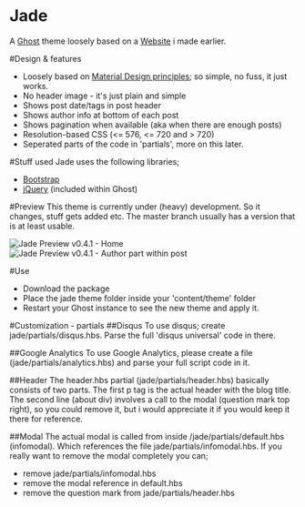 Jade
====

A [Ghost](http://github.com/tryghost/ghost/) theme loosely based on a [Website](https://github.com/hxkclan/hxkclan.github.io) i made earlier.

#Design & features
- Loosely based on [Material Design principles](http://www.google.com/design/spec/what-is-material/environment.html); so simple, no fuss, it just works.
- No header image - it's just plain and simple
- Shows post date/tags in post header
- Shows author info at bottom of each post
- Shows pagination when available (aka when there are enough posts)
- Resolution-based CSS (<= 576, <= 720 and > 720)
- Seperated parts of the code in 'partials', more on this later.

#Stuff used
Jade uses the following libraries;
- [Bootstrap](https://github.com/twbs/bootstrap)
- [jQuery](https://github.com/jquery/jquery) (included within Ghost)

#Preview
This theme is currently under (heavy) development. So it changes, stuff gets added etc. The master branch usually has a version that is at least usable. 

![Jade Preview v0.4.1 - Home](http://img.photobucket.com/albums/v385/hxkclan/github/Screenshotfrom2014-12-31001835.png)
![Jade Preview v0.4.1 - Author part within post](http://img.photobucket.com/albums/v385/hxkclan/github/Screenshotfrom2014-12-31002026.png)

#Use
- Download the package
- Place the jade theme folder inside your 'content/theme' folder
- Restart your Ghost instance to see the new theme and apply it.

#Customization - partials
##Disqus
To use disqus; create jade/partials/disqus.hbs. Parse the full 'disqus universal' code in there.

##Google Analytics
To use Google Analytics, please create a file (jade/partials/analytics.hbs) and parse your full script code in it. 

##Header 
The header.hbs partial (jade/partials/header.hbs) basically consists of two parts. The first p tag is the actual header with the blog title. The second line (about div) involves a call to the modal (question mark top right), so you could remove it, but i would appreciate it if you would keep it there for reference. 

##Modal
The actual modal is called from inside /jade/partials/default.hbs (infomodal). Which references the file jade/partials/infomodal.hbs. If you really want to remove the modal completely you can;
- remove jade/partials/infomodal.hbs
- remove the modal reference in default.hbs
- remove the question mark from jade/partials/header.hbs
